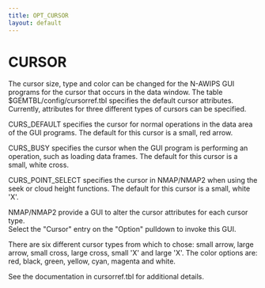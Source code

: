 ```yaml
---
title: OPT_CURSOR
layout: default
---
```



# CURSOR


The cursor size, type and color can be changed for the N-AWIPS GUI programs for 
the cursor that occurs in the data window.  The table $GEMTBL/config/cursorref.tbl 
specifies the default cursor attributes. Currently, attributes for three 
different types of cursors can be specified.

CURS_DEFAULT specifies the cursor for normal operations in the data area of the 
GUI programs. The default for this cursor is a small, red arrow.

CURS_BUSY specifies the cursor when the GUI program is performing an operation, 
such as loading data frames. The default for this cursor is a small, white cross.

CURS_POINT_SELECT specifies the cursor in NMAP/NMAP2 when using the seek or 
cloud height functions. The default for this cursor is a small, white 'X'.

NMAP/NMAP2 provide a GUI to alter the cursor attributes for each cursor type.  
Select the "Cursor" entry on the "Option" pulldown to invoke this GUI.

There are six different cursor types from which to chose: small arrow, large
arrow, small cross, large cross, small 'X' and large 'X'.  The color options
are: red, black, green, yellow, cyan, magenta and white.

See the documentation in cursorref.tbl for additional details.

